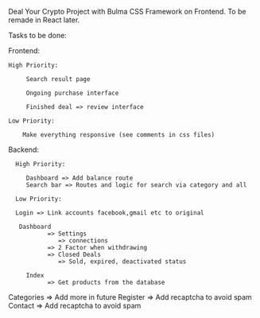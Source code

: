 Deal Your Crypto Project with Bulma CSS Framework on Frontend. To be remade in React later.

Tasks to be done:

Frontend:

    High Priority:

         Search result page
         
         Ongoing purchase interface

         Finished deal => review interface

    Low Priority:

        Make everything responsive (see comments in css files)


Backend:

      High Priority:

         Dashboard => Add balance route
         Search bar => Routes and logic for search via category and all

      Low Priority:

      Login => Link accounts facebook,gmail etc to original
      
       Dashboard 
               => Settings
                  => connections
               => 2 Factor when withdrawing
               => Closed Deals
                  => Sold, expired, deactivated status
      
         Index 
               => Get products from the database

Categories => Add more in future
Register => Add recaptcha to avoid spam
Contact => Add recaptcha to avoid spam                        
